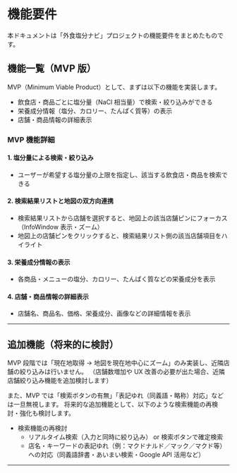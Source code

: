 # 機能要件

本ドキュメントは「外食塩分ナビ」プロジェクトの機能要件をまとめたものです。

## 機能一覧（MVP 版）

MVP（Minimum Viable Product）として、まずは以下の機能を実装します。

- 飲食店・商品ごとに塩分量（NaCl 相当量）で検索・絞り込みができる
- 栄養成分情報（塩分、カロリー、たんぱく質等）の表示
- 店舗・商品情報の詳細表示

### MVP 機能詳細

#### 1. 塩分量による検索・絞り込み

- ユーザーが希望する塩分量の上限を指定し、該当する飲食店・商品を検索できる

#### 2. 検索結果リストと地図の双方向連携

- 検索結果リストから店舗を選択すると、地図上の該当店舗ピンにフォーカス（InfoWindow 表示・ズーム）
- 地図上の店舗ピンをクリックすると、検索結果リスト側の該当店舗項目をハイライト

#### 3. 栄養成分情報の表示

- 各商品・メニューの塩分、カロリー、たんぱく質などの栄養成分を表示

#### 4. 店舗・商品情報の詳細表示

- 店舗名、商品名、価格、栄養成分、画像などの詳細情報を表示

---

## 追加機能（将来的に検討）

MVP 段階では「現在地取得 → 地図を現在地中心にズーム」のみ実装し、近隣店舗の絞り込みは行いません。
（店舗数増加や UX 改善の必要が出た場合、近隣店舗絞り込み機能を追加検討します）

また、MVP では「検索ボタンの有無」「表記ゆれ（同義語・略称）対応」などは一旦無視します。
将来的な追加機能として、以下のような検索機能の再検討・強化も検討します。

- 検索機能の再検討
  - リアルタイム検索（入力と同時に絞り込み） or 検索ボタンで確定検索
  - 店名・キーワードの表記ゆれ（例：マクドナルド／マック／マクド等）への対応（同義語辞書・あいまい検索・Google API 活用など）

---
